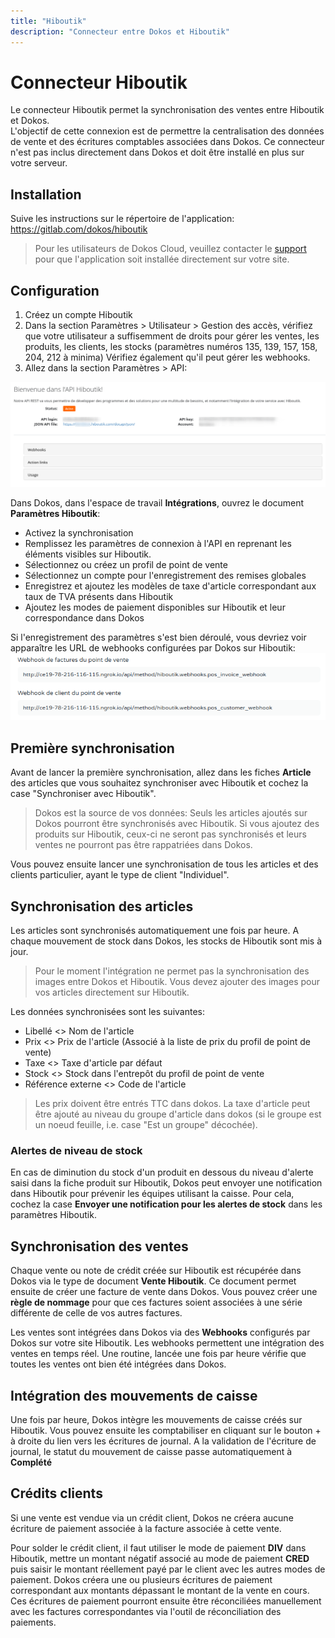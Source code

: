 ```yaml
---
title: "Hiboutik"
description: "Connecteur entre Dokos et Hiboutik"
---
```


# Connecteur Hiboutik

Le connecteur Hiboutik permet la synchronisation des ventes entre Hiboutik et Dokos.  
L'objectif de cette connexion est de permettre la centralisation des données de vente et des écritures comptables associées dans Dokos.
Ce connecteur n'est pas inclus directement dans Dokos et doit être installé en plus sur votre serveur.


## Installation

Suive les instructions sur le répertoire de l'application: https://gitlab.com/dokos/hiboutik

> Pour les utilisateurs de Dokos Cloud, veuillez contacter le [support](mailto:help@dokos.cloud) pour que l'application soit installée directement sur votre site.

## Configuration

1. Créez un compte Hiboutik
2. Dans la section Paramètres > Utilisateur > Gestion des accès, vérifiez que votre utilisateur a suffisemment de droits pour gérer les ventes, les produits, les clients, les stocks (paramètres numéros 135, 139, 157, 158, 204, 212 à minima)
Vérifiez également qu'il peut gérer les webhooks.
3. Allez dans la section Paramètres > API:

![hiboutik_api_settings.png](/content/integrations/hiboutik_api_settings.png)

Dans Dokos, dans l'espace de travail **Intégrations**, ouvrez le document **Paramètres Hiboutik**:  
- Activez la synchronisation
- Remplissez les paramètres de connexion à l'API en reprenant les éléments visibles sur Hiboutik.
- Sélectionnez ou créez un profil de point de vente
- Sélectionnez un compte pour l'enregistrement des remises globales
- Enregistrez et ajoutez les modèles de taxe d'article correspondant aux taux de TVA présents dans Hiboutik
- Ajoutez les modes de paiement disponibles sur Hiboutik et leur correspondance dans Dokos

Si l'enregistrement des paramètres s'est bien déroulé, vous devriez voir apparaître les URL de webhooks configurées par Dokos sur Hiboutik:
![hiboutik_webhooks.png](/content/integrations/hiboutik_webhooks.png)

## Première synchronisation

Avant de lancer la première synchronisation, allez dans les fiches __Article__ des articles que vous souhaitez synchroniser avec Hiboutik et cochez la case "Synchroniser avec Hiboutik".

> Dokos est la source de vos données: Seuls les articles ajoutés sur Dokos pourront être synchronisés avec Hiboutik.
Si vous ajoutez des produits sur Hiboutik, ceux-ci ne seront pas synchronisés et leurs ventes ne pourront pas être rappatriées dans Dokos.

Vous pouvez ensuite lancer une synchronisation de tous les articles et des clients particulier, ayant le type de client "Individuel".

## Synchronisation des articles

Les articles sont synchronisés automatiquement une fois par heure.
A chaque mouvement de stock dans Dokos, les stocks de Hiboutik sont mis à jour.

> Pour le moment l'intégration ne permet pas la synchronisation des images entre Dokos et Hiboutik.
> Vous devez ajouter des images pour vos articles directement sur Hiboutik.

Les données synchronisées sont les suivantes:

- Libellé <> Nom de l'article
- Prix <> Prix de l'article (Associé à la liste de prix du profil de point de vente)
- Taxe <> Taxe d'article par défaut
- Stock <> Stock dans l'entrepôt du profil de point de vente
- Référence externe <> Code de l'article

> Les prix doivent être entrés TTC dans dokos.
La taxe d'article peut être ajouté au niveau du groupe d'article dans dokos (si le groupe est un noeud feuille, i.e. case "Est un groupe" décochée).

### Alertes de niveau de stock

En cas de diminution du stock d'un produit en dessous du niveau d'alerte saisi dans la fiche produit sur Hiboutik, Dokos peut envoyer une notification dans Hiboutik pour prévenir les équipes utilisant la caisse.
Pour cela, cochez la case **Envoyer une notification pour les alertes de stock** dans les paramètres Hiboutik.


## Synchronisation des ventes

Chaque vente ou note de crédit créée sur Hiboutik est récupérée dans Dokos via le type de document __Vente Hiboutik__.
Ce document permet ensuite de créer une facture de vente dans Dokos.
Vous pouvez créer une **règle de nommage** pour que ces factures soient associées à une série différente de celle de vos autres factures.


Les ventes sont intégrées dans Dokos via des __Webhooks__ configurés par Dokos sur votre site Hiboutik.
Les webhooks permettent une intégration des ventes en temps réel.
Une routine, lancée une fois par heure vérifie que toutes les ventes ont bien été intégrées dans Dokos.

## Intégration des mouvements de caisse

Une fois par heure, Dokos intègre les mouvements de caisse créés sur Hiboutik.
Vous pouvez ensuite les comptabiliser en cliquant sur le bouton + à droite du lien vers les écritures de journal.
A la validation de l'écriture de journal, le statut du mouvement de caisse passe automatiquement à __Complété__


## Crédits clients

Si une vente est vendue via un crédit client, Dokos ne créera aucune écriture de paiement associée à la facture associée à cette vente.

Pour solder le crédit client, il faut utiliser le mode de paiement **DIV** dans Hiboutik, mettre un montant négatif associé au mode de paiement **CRED** puis saisir le montant réellement payé par le client avec les autres modes de paiement.
Dokos créera une ou plusieurs écritures de paiement correspondant aux montants dépassant le montant de la vente en cours.
Ces écritures de paiement pourront ensuite être réconciliées manuellement avec les factures correspondantes via l'outil de réconciliation des paiements.


